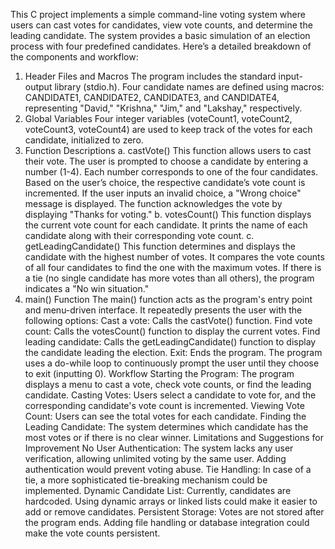 This C project implements a simple command-line voting system where users can cast votes for candidates, view vote counts, and determine the leading candidate. The system provides a basic simulation of an election process with four predefined candidates. Here’s a detailed breakdown of the components and workflow:

1. Header Files and Macros
The program includes the standard input-output library (stdio.h).
Four candidate names are defined using macros: CANDIDATE1, CANDIDATE2, CANDIDATE3, and CANDIDATE4, representing "David," "Krishna," "Jim," and "Lakshay," respectively.
2. Global Variables
Four integer variables (voteCount1, voteCount2, voteCount3, voteCount4) are used to keep track of the votes for each candidate, initialized to zero.
3. Function Descriptions
a. castVote()
This function allows users to cast their vote.
The user is prompted to choose a candidate by entering a number (1-4). Each number corresponds to one of the four candidates.
Based on the user’s choice, the respective candidate’s vote count is incremented.
If the user inputs an invalid choice, a "Wrong choice" message is displayed.
The function acknowledges the vote by displaying "Thanks for voting."
b. votesCount()
This function displays the current vote count for each candidate.
It prints the name of each candidate along with their corresponding vote count.
c. getLeadingCandidate()
This function determines and displays the candidate with the highest number of votes.
It compares the vote counts of all four candidates to find the one with the maximum votes.
If there is a tie (no single candidate has more votes than all others), the program indicates a "No win situation."
4. main() Function
The main() function acts as the program's entry point and menu-driven interface.
It repeatedly presents the user with the following options:
Cast a vote: Calls the castVote() function.
Find vote count: Calls the votesCount() function to display the current votes.
Find leading candidate: Calls the getLeadingCandidate() function to display the candidate leading the election.
Exit: Ends the program.
The program uses a do-while loop to continuously prompt the user until they choose to exit (inputting 0).
Workflow
Starting the Program: The program displays a menu to cast a vote, check vote counts, or find the leading candidate.
Casting Votes: Users select a candidate to vote for, and the corresponding candidate's vote count is incremented.
Viewing Vote Count: Users can see the total votes for each candidate.
Finding the Leading Candidate: The system determines which candidate has the most votes or if there is no clear winner.
Limitations and Suggestions for Improvement
No User Authentication: The system lacks any user verification, allowing unlimited voting by the same user. Adding authentication would prevent voting abuse.
Tie Handling: In case of a tie, a more sophisticated tie-breaking mechanism could be implemented.
Dynamic Candidate List: Currently, candidates are hardcoded. Using dynamic arrays or linked lists could make it easier to add or remove candidates.
Persistent Storage: Votes are not stored after the program ends. Adding file handling or database integration could make the vote counts persistent.
